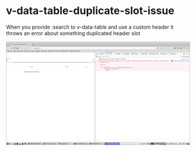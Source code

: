 # v-data-table-duplicate-slot-issue

When you provide :search to v-data-table and use a custom header it throws an error about something duplicated header slot

![error header slot](slot-header-duplicate.png)
